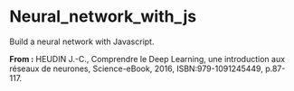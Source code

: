 # Neural_network_with_js
Build a neural network with Javascript.

**From :** 
HEUDIN J.-C., Comprendre le Deep Learning, une introduction aux réseaux de neurones, Science-eBook, 2016, ISBN:979-1091245449, p.87-117. 
